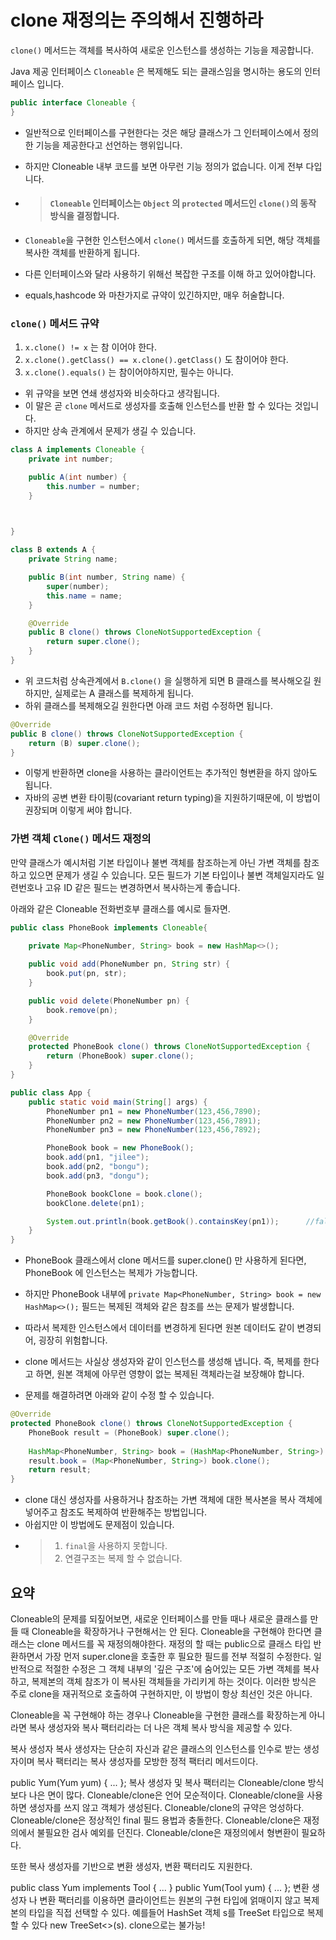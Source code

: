 # clone 재정의는 주의해서 진행하라

`clone()` 메서드는 객체를 복사하여 새로운 인스턴스를 생성하는 기능을 제공합니다.

Java 제공 인터페이스 `Cloneable` 은 복제해도 되는 클래스임을 명시하는 용도의 인터페이스 입니다.
```java
public interface Cloneable {
}
``` 
- 일반적으로 인터페이스를 구현한다는 것은 해당 클래스가 그 인터페이스에서 정의한 기능을 제공한다고 선언하는 행위입니다.
- 하지만 Cloneable 내부 코드를 보면 아무런 기능 정의가 없습니다. 이게 전부 다입니다.

- > #### `Cloneable` 인터페이스는 `Object` 의 `protected` 메서드인 `clone()`의 동작 방식을 결정합니다.
- `Cloneable`을 구현한 인스턴스에서 `clone()` 메서드를 호출하게 되면, 해당 객체를 복사한 객체를 반환하게 됩니다.
- 다른 인터페이스와 달라 사용하기 위해선 복잡한 구조를 이해 하고 있어야합니다.
- equals,hashcode 와 마찬가지로 규약이 있긴하지만, 매우 허술합니다.

### `clone()` 메서드 규약
1. `x.clone() != x` 는 참 이어야 한다.
2. `x.clone().getClass() == x.clone().getClass()` 도 참이어야 한다.
3. `x.clone().equals()` 는 참이어야하지만, 필수는 아니다.
- 위 규약을 보면 연쇄 생성자와 비슷하다고 생각됩니다.
- 이 말은 곧 `clone` 메서드로 생성자를 호출해 인스턴스를 반환 할 수 있다는 것입니다.
- 하지만 상속 관계에서 문제가 생길 수 있습니다.
```java
class A implements Cloneable {
    private int number;

    public A(int number) {
        this.number = number;
    }

    

}

class B extends A {
    private String name;

    public B(int number, String name) {
        super(number);
        this.name = name;
    }

    @Override
    public B clone() throws CloneNotSupportedException {
        return super.clone();
    }
}
```
- 위 코드처럼 상속관계에서 `B.clone()` 을 실행하게 되면 B 클래스를 복사해오길 원하지만, 실제로는 A 클래스를 복제하게 됩니다.
- 하위 클래스를 복제해오길 원한다면 아래 코드 처럼 수정하면 됩니다.
```java
@Override
public B clone() throws CloneNotSupportedException {
    return (B) super.clone();
}
```
- 이렇게 반환하면 clone을 사용하는 클라이언트는 추가적인 형변환을 하지 않아도 됩니다.
- 자바의 공변 변환 타이핑(covariant return typing)을 지원하기때문에, 이 방법이 권장되며 이렇게 써야 합니다.

### 가변 객체 `Clone()` 메서드 재정의

만약 클래스가 예시처럼 기본 타입이나 불변 객체를 참조하는게 아닌 가변 객체를 참조하고 있으면 문제가 생길 수 있습니다. 
모든 필드가 기본 타입이나 불변 객체일지라도 일련번호나 고유 ID 같은 필드는 변경하면서 복사하는게 좋습니다.

아래와 같은 Cloneable 전화번호부 클래스를 예시로 들자면.
```java
public class PhoneBook implements Cloneable{
    
    private Map<PhoneNumber, String> book = new HashMap<>();

    public void add(PhoneNumber pn, String str) {
        book.put(pn, str);
    }

    public void delete(PhoneNumber pn) {
        book.remove(pn);
    }

    @Override
    protected PhoneBook clone() throws CloneNotSupportedException {
        return (PhoneBook) super.clone();
    }
}

public class App {
    public static void main(String[] args) {
        PhoneNumber pn1 = new PhoneNumber(123,456,7890);
        PhoneNumber pn2 = new PhoneNumber(123,456,7891);
        PhoneNumber pn3 = new PhoneNumber(123,456,7892);

        PhoneBook book = new PhoneBook();
        book.add(pn1, "jilee");
        book.add(pn2, "bongu");
        book.add(pn3, "dongu");

        PhoneBook bookClone = book.clone();
        bookClone.delete(pn1);

        System.out.println(book.getBook().containsKey(pn1));      //false
    }
}
```

- PhoneBook 클래스에서 clone 메서드를 super.clone() 만 사용하게 된다면, PhoneBook 에 인스턴스는 복제가 가능합니다.
- 하지만 PhoneBook 내부에 `private Map<PhoneNumber, String> book = new HashMap<>();` 필드는 복제된 객체와 같은 참조를 쓰는 문제가 발생합니다.
- 따라서 복제한 인스턴스에서 데이터를 변경하게 된다면 원본 데이터도 같이 변경되어, 굉장히 위험합니다.
- clone 메서드는 사실상 생성자와 같이 인스턴스를 생성해 냅니다. 즉, 복제를 한다고 하면, 원본 객체에 아무런 영향이 없는 복제된 객체라는걸 보장해야 합니다.

- 문제를 해결하려면 아래와 같이 수정 할 수 있습니다.
```java
@Override
protected PhoneBook clone() throws CloneNotSupportedException {
    PhoneBook result = (PhoneBook) super.clone();
    
    HashMap<PhoneNumber, String> book = (HashMap<PhoneNumber, String>) this.book;
    result.book = (Map<PhoneNumber, String>) book.clone();
    return result;
}
```
- clone 대신 생성자를 사용하거나 참조하는 가변 객체에 대한 복사본을 복사 객체에 넣어주고 참조도 복제하여 반환해주는 방법입니다.
- 아쉽지만 이 방법에도 문제점이 있습니다.
- > 1. `final`을 사용하지 못합니다.
   > 2. 연결구조는 복제 할 수 없습니다.

## 요약
Cloneable의 문제를 되짚어보면, 새로운 인터페이스를 만들 때나 새로운 클래스를 만들 때 Cloneable을 확장하거나 구현해서는 안 된다.
Cloneable을 구현해야 한다면 클래스는 clone 메서드를 꼭 재정의해야한다.
재정의 할 때는 public으로 클래스 타입 반환하면서 가장 먼저 super.clone을 호출한 후 필요한 필드를 전부 적절히 수정한다.
일반적으로 적절한 수정은 그 객체 내부의 '깊은 구조'에 숨어있는 모든 가변 객체를 복사하고, 복제본의 객체 참조가 이 복사된 객체들을 가리키게 하는 것이다.
이러한 방식은 주로 clone을 재귀적으로 호출하여 구현하지만, 이 방법이 항상 최선인 것은 아니다.

Cloneable을 꼭 구현해야 하는 경우나 Cloneable을 구현한 클래스를 확장하는게 아니라면 복사 생성자와 복사 팩터리라는 더 나은 객체 복사 방식을 제공할 수 있다.

복사 생성자
복사 생성자는 단순히 자신과 같은 클래스의 인스턴스를 인수로 받는 생성자이며 복사 팩터리는 복사 생성자를 모방한 정적 팩터리 메서드이다.

public Yum(Yum yum) { ... };
복사 생성자 및 복사 팩터리는 Cloneable/clone 방식보다 나은 면이 많다.
Cloneable/clone은 언어 모순적이다. Cloneable/clone을 사용하면 생성자를 쓰지 않고 객체가 생성된다.
Cloneable/clone의 규약은 엉성하다.
Cloneable/clone은 정상적인 final 필드 용법과 충돌한다.
Cloneable/clone은 재정의에서 불필요한 검사 예외를 던진다.
Cloneable/clone은 재정의에서 형변환이 필요하다.

또한 복사 생성자를 기반으로 변환 생성자, 변환 팩터리도 지원한다.

public class Yum implements Tool {
...
}
public Yum(Tool yum) { ... };
변환 생성자 나 변환 팩터리를 이용하면 클라이언트는 원본의 구현 타입에 얽매이지 않고 복제본의 타입을 직접 선택할 수 있다.
예를들어 HashSet 객체 s를 TreeSet 타입으로 복제할 수 있다 new TreeSet<>(s). clone으로는 불가능!